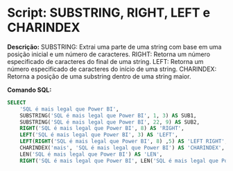# Script: SUBSTRING, RIGHT, LEFT e CHARINDEX

**Descrição:** SUBSTRING: Extrai uma parte de uma string com base em uma posição inicial e um número de caracteres. RIGHT: Retorna um número especificado de caracteres do final de uma string. LEFT: Retorna um número especificado de caracteres do início de uma string. CHARINDEX: Retorna a posição de uma substring dentro de uma string maior.

**Comando SQL:**
```SQL
SELECT 
	'SQL é mais legal que Power BI',
	SUBSTRING('SQL é mais legal que Power BI', 1, 3) AS SUB1,
	SUBSTRING('SQL é mais legal que Power BI', 22, 9) AS SUB2,
	RIGHT('SQL é mais legal que Power BI', 8) AS 'RIGHT',
	LEFT('SQL é mais legal que Power BI', 3) AS 'LEFT',
	LEFT(RIGHT('SQL é mais legal que Power BI', 8) ,5) AS 'LEFT RIGHT',
	CHARINDEX('mais', 'SQL é mais legal que Power BI') AS 'CHARINDEX',
	LEN('SQL é mais legal que Power BI') AS 'LEN',
	RIGHT('SQL é mais legal que Power BI', LEN('SQL é mais legal que Power BI') - CHARINDEX('mais', 'SQL é mais legal que Power BI')+1)
